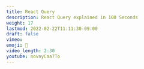 ```yaml
---
title: React Query
description: React Query explained in 100 Seconds
weight: 17
lastmod: 2022-02-22T11:11:30-09:00
draft: false
vimeo: 
emoji: 🔎
video_length: 2:30
youtube: novnyCaa7To
---
```


